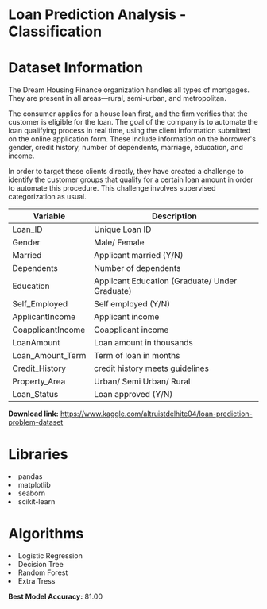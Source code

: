 # Loan Prediction Analysis - Classification

# Dataset Information

   The Dream Housing Finance organization handles all types of mortgages. They are present in all areas—rural, semi-urban, and metropolitan. 

   The consumer applies for a house loan first, and the firm verifies that the customer is eligible for the loan. The goal of the company is to automate the loan qualifying process in real time, using the client information submitted on the online application form. These include information on the borrower's gender, credit history, number of dependents, marriage, education, and income.

   In order to target these clients directly, they have created a challenge to identify the customer groups that qualify for a certain loan amount in order to automate this procedure. This challenge involves supervised categorization as usual.

   
Variable | Description
----------|--------------
Loan_ID | Unique Loan ID
Gender | Male/ Female
Married | Applicant married (Y/N)
Dependents | Number of dependents
Education | Applicant Education (Graduate/ Under Graduate)
Self_Employed | Self employed (Y/N)
ApplicantIncome | Applicant income
CoapplicantIncome | Coapplicant income
LoanAmount | Loan amount in thousands
Loan_Amount_Term | Term of loan in months
Credit_History | credit history meets guidelines
Property_Area | Urban/ Semi Urban/ Rural
Loan_Status | Loan approved (Y/N)

**Download link:** https://www.kaggle.com/altruistdelhite04/loan-prediction-problem-dataset

# Libraries

<li>pandas
<li>matplotlib
<li>seaborn
<li>scikit-learn

# Algorithms

<li>Logistic Regression
<li>Decision Tree
<li>Random Forest
<li>Extra Tress
  
**Best Model Accuracy:** 81.00
